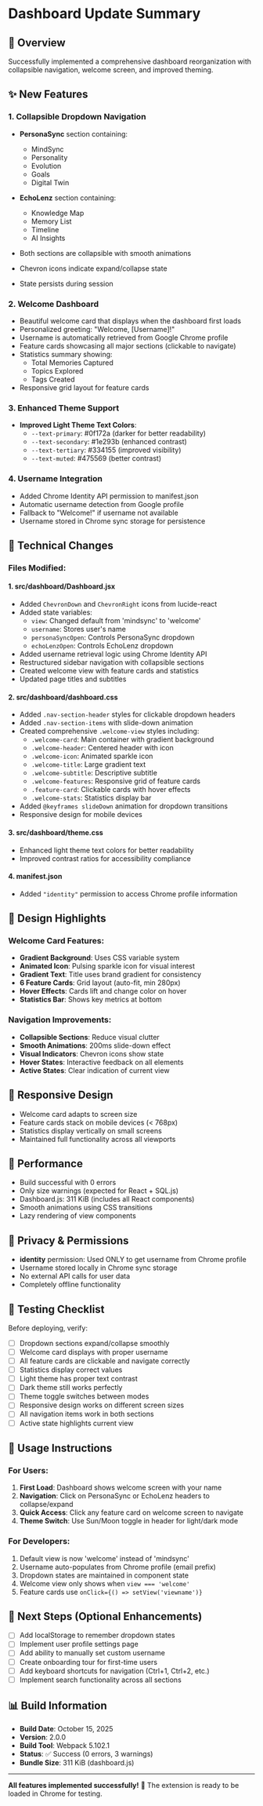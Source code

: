 # Dashboard Update Summary

## 🎯 Overview
Successfully implemented a comprehensive dashboard reorganization with collapsible navigation, welcome screen, and improved theming.

## ✨ New Features

### 1. **Collapsible Dropdown Navigation**
- **PersonaSync** section containing:
  - MindSync
  - Personality
  - Evolution
  - Goals
  - Digital Twin

- **EchoLenz** section containing:
  - Knowledge Map
  - Memory List
  - Timeline
  - AI Insights

- Both sections are collapsible with smooth animations
- Chevron icons indicate expand/collapse state
- State persists during session

### 2. **Welcome Dashboard**
- Beautiful welcome card that displays when the dashboard first loads
- Personalized greeting: "Welcome, [Username]!" 
- Username is automatically retrieved from Google Chrome profile
- Feature cards showcasing all major sections (clickable to navigate)
- Statistics summary showing:
  - Total Memories Captured
  - Topics Explored
  - Tags Created
- Responsive grid layout for feature cards

### 3. **Enhanced Theme Support**
- **Improved Light Theme Text Colors**:
  - `--text-primary`: #0f172a (darker for better readability)
  - `--text-secondary`: #1e293b (enhanced contrast)
  - `--text-tertiary`: #334155 (improved visibility)
  - `--text-muted`: #475569 (better contrast)

### 4. **Username Integration**
- Added Chrome Identity API permission to manifest.json
- Automatic username detection from Google profile
- Fallback to "Welcome!" if username not available
- Username stored in Chrome sync storage for persistence

## 🔧 Technical Changes

### Files Modified:

#### 1. **src/dashboard/Dashboard.jsx**
- Added `ChevronDown` and `ChevronRight` icons from lucide-react
- Added state variables:
  - `view`: Changed default from 'mindsync' to 'welcome'
  - `username`: Stores user's name
  - `personaSyncOpen`: Controls PersonaSync dropdown
  - `echoLenzOpen`: Controls EchoLenz dropdown
- Added username retrieval logic using Chrome Identity API
- Restructured sidebar navigation with collapsible sections
- Created welcome view with feature cards and statistics
- Updated page titles and subtitles

#### 2. **src/dashboard/dashboard.css**
- Added `.nav-section-header` styles for clickable dropdown headers
- Added `.nav-section-items` with slide-down animation
- Created comprehensive `.welcome-view` styles including:
  - `.welcome-card`: Main container with gradient background
  - `.welcome-header`: Centered header with icon
  - `.welcome-icon`: Animated sparkle icon
  - `.welcome-title`: Large gradient text
  - `.welcome-subtitle`: Descriptive subtitle
  - `.welcome-features`: Responsive grid of feature cards
  - `.feature-card`: Clickable cards with hover effects
  - `.welcome-stats`: Statistics display bar
- Added `@keyframes slideDown` animation for dropdown transitions
- Responsive design for mobile devices

#### 3. **src/dashboard/theme.css**
- Enhanced light theme text colors for better readability
- Improved contrast ratios for accessibility compliance

#### 4. **manifest.json**
- Added `"identity"` permission to access Chrome profile information

## 🎨 Design Highlights

### Welcome Card Features:
- **Gradient Background**: Uses CSS variable system
- **Animated Icon**: Pulsing sparkle icon for visual interest
- **Gradient Text**: Title uses brand gradient for consistency
- **6 Feature Cards**: Grid layout (auto-fit, min 280px)
- **Hover Effects**: Cards lift and change color on hover
- **Statistics Bar**: Shows key metrics at bottom

### Navigation Improvements:
- **Collapsible Sections**: Reduce visual clutter
- **Smooth Animations**: 200ms slide-down effect
- **Visual Indicators**: Chevron icons show state
- **Hover States**: Interactive feedback on all elements
- **Active States**: Clear indication of current view

## 📱 Responsive Design
- Welcome card adapts to screen size
- Feature cards stack on mobile devices (< 768px)
- Statistics display vertically on small screens
- Maintained full functionality across all viewports

## 🚀 Performance
- Build successful with 0 errors
- Only size warnings (expected for React + SQL.js)
- Dashboard.js: 311 KiB (includes all React components)
- Smooth animations using CSS transitions
- Lazy rendering of view components

## 🔐 Privacy & Permissions
- **identity** permission: Used ONLY to get username from Chrome profile
- Username stored locally in Chrome sync storage
- No external API calls for user data
- Completely offline functionality

## 🧪 Testing Checklist

Before deploying, verify:
- [ ] Dropdown sections expand/collapse smoothly
- [ ] Welcome card displays with proper username
- [ ] All feature cards are clickable and navigate correctly
- [ ] Statistics display correct values
- [ ] Light theme has proper text contrast
- [ ] Dark theme still works perfectly
- [ ] Theme toggle switches between modes
- [ ] Responsive design works on different screen sizes
- [ ] All navigation items work in both sections
- [ ] Active state highlights current view

## 📝 Usage Instructions

### For Users:
1. **First Load**: Dashboard shows welcome screen with your name
2. **Navigation**: Click on PersonaSync or EchoLenz headers to collapse/expand
3. **Quick Access**: Click any feature card on welcome screen to navigate
4. **Theme Switch**: Use Sun/Moon toggle in header for light/dark mode

### For Developers:
1. Default view is now 'welcome' instead of 'mindsync'
2. Username auto-populates from Chrome profile (email prefix)
3. Dropdown states are maintained in component state
4. Welcome view only shows when `view === 'welcome'`
5. Feature cards use `onClick={() => setView('viewname')}`

## 🎯 Next Steps (Optional Enhancements)
- [ ] Add localStorage to remember dropdown states
- [ ] Implement user profile settings page
- [ ] Add ability to manually set custom username
- [ ] Create onboarding tour for first-time users
- [ ] Add keyboard shortcuts for navigation (Ctrl+1, Ctrl+2, etc.)
- [ ] Implement search functionality across all sections

## 📊 Build Information
- **Build Date**: October 15, 2025
- **Version**: 2.0.0
- **Build Tool**: Webpack 5.102.1
- **Status**: ✅ Success (0 errors, 3 warnings)
- **Bundle Size**: 311 KiB (dashboard.js)

---

**All features implemented successfully!** 🎉
The extension is ready to be loaded in Chrome for testing.
